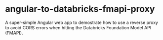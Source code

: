 # angular-to-databricks-fmapi-proxy
A super-simple Angular web app to demostrate how to use a reverse proxy to avoid CORS errors when hitting the Databricks Foundation Model API (FMAPI).
